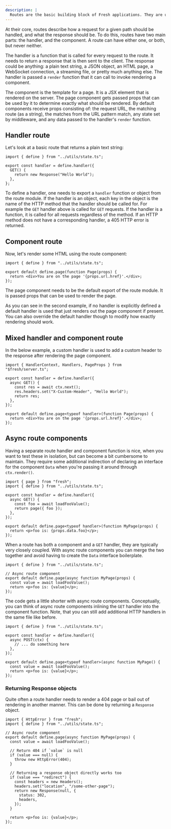 ```yaml
---
description: |
  Routes are the basic building block of Fresh applications. They are used to define the behaviour the application when a given path is requested.
---
```


At their core, routes describe how a request for a given path should be handled,
and what the response should be. To do this, routes have two main parts: the
handler, and the component. A route can have either one, or both, but never
neither.

The handler is a function that is called for every request to the route. It
needs to return a response that is then sent to the client. The response could
be anything: a plain text string, a JSON object, an HTML page, a WebSocket
connection, a streaming file, or pretty much anything else. The handler is
passed a `render` function that it can call to invoke rendering a component.

The component is the template for a page. It is a JSX element that is rendered
on the server. The page component gets passed props that can be used by it to
determine exactly what should be rendered. By default components receive props
consisting of: the request URL, the matching route (as a string), the matches
from the URL pattern match, any state set by middleware, and any data passed to
the handler's `render` function.

## Handler route

Let's look at a basic route that returns a plain text string:

```tsx routes/plain.tsx
import { define } from "../utils/state.ts";

export const handler = define.handler({
  GET() {
    return new Response("Hello World");
  },
};
```

To define a handler, one needs to export a `handler` function or object from the
route module. If the handler is an object, each key in the object is the name of
the HTTP method that the handler should be called for. For example the `GET`
handler above is called for `GET` requests. If the handler is a function, it is
called for all requests regardless of the method. If an HTTP method does not
have a corresponding handler, a 405 HTTP error is returned.

## Component route

Now, let's render some HTML using the route component:

```tsx routes/html.tsx
import { define } from "../utils/state.ts";

export default define.page(function Page(props) {
  return <div>You are on the page '{props.url.href}'.</div>;
});
```

The page component needs to be the default export of the route module. It is
passed props that can be used to render the page.

As you can see in the second example, if no handler is explicitly defined a
default handler is used that just renders out the page component if present. You
can also override the default handler though to modify how exactly rendering
should work.

## Mixed handler and component route

In the below example, a custom handler is used to add a custom header to the
response after rendering the page component.

```tsx routes/html.tsx
import { HandlerContext, Handlers, PageProps } from "$fresh/server.ts";

export const handler = define.handler({
  async GET() {
    const res = await ctx.next();
    res.headers.set("X-Custom-Header", "Hello World");
    return res;
  },
});

export default define.page<typeof handler>(function Page(props) {
  return <div>You are on the page '{props.url.href}'.</div>;
});
```

## Async route components

Having a separate route handler and component function is nice, when you want to
test these in isolation, but can become a bit cumbersome to maintain. They
require some additional indirection of declaring an interface for the component
`Data` when you're passing it around through `ctx.render()`.

```tsx routes/page.tsx
import { page } from "fresh";
import { define } from "../utils/state.ts";

export const handler = define.handler({
  async GET() {
    const foo = await loadFooValue();
    return page({ foo });
  },
});

export default define.page<typeof handler>(function MyPage(props) {
  return <p>foo is: {props.data.foo}</p>;
});
```

When a route has both a component and a `GET` handler, they are typically very
closely coupled. With async route components you can merge the two together and
avoid having to create the `Data` interface boilerplate.

```tsx routes/page.tsx
import { define } from "../utils/state.ts";

// Async route component
export default define.page(async function MyPage(props) {
  const value = await loadFooValue();
  return <p>foo is: {value}</p>;
});
```

The code gets a little shorter with async route components. Conceptually, you
can think of async route components inlining the `GET` handler into the
component function. Note, that you can still add additional HTTP handlers in the
same file like before.

```tsx routes/page.tsx
import { define } from "../utils/state.ts";

export const handler = define.handler({
  async POST(ctx) {
    // ... do something here
  },
});

export default define.page<typeof handler>(async function MyPage() {
  const value = await loadFooValue();
  return <p>foo is: {value}</p>;
});
```

### Returning Response objects

Quite often a route handler needs to render a 404 page or bail out of rendering
in another manner. This can be done by returning a `Response` object.

```tsx route/page.tsx
import { HttpError } from "fresh";
import { define } from "../utils/state.ts";

// Async route component
export default define.page(async function MyPage(props) {
  const value = await loadFooValue();

  // Return 404 if `value` is null
  if (value === null) {
    throw new HttpError(404);
  }

  // Returning a response object directly works too
  if (value === "redirect") {
    const headers = new Headers();
    headers.set("location", "/some-other-page");
    return new Response(null, {
      status: 302,
      headers,
    });
  }

  return <p>foo is: {value}</p>;
});
```
